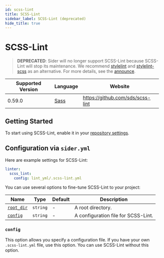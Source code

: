 ```yaml
---
id: scss-lint
title: SCSS-Lint
sidebar_label: SCSS-Lint (deprecated)
hide_title: true
---
```


# SCSS-Lint

> **DEPRECATED**: Sider will no longer support SCSS-Lint because SCSS-Lint will stop its maintenance. We recommend [stylelint](https://stylelint.io) and [stylelint-scss](https://github.com/kristerkari/stylelint-scss) as an alternative.
> For more details, see the [announce](https://github.com/sds/scss-lint#notice-consider-other-tools-before-adopting-scss-lint).

| Supported Version | Language                      | Website                          |
| ----------------- | ----------------------------- | -------------------------------- |
| 0.59.0            | [Sass](https://sass-lang.com) | https://github.com/sds/scss-lint |

## Getting Started

To start using SCSS-Lint, enable it in your [repository settings](../../getting-started/repository-settings.md).

## Configuration via `sider.yml`

Here are example settings for SCSS-Lint:

```yaml
linter:
  scss_lint:
    config: lint_yml/.scss-lint.yml
```

You can use several options to fine-tune SCSS-Lint to your project:

| Name                                                                                  | Type     | Default | Description                         |
| ------------------------------------------------------------------------------------- | -------- | ------- | ----------------------------------- |
| [`root_dir`](../../getting-started/custom-configuration.md#linteranalyzer_idroot_dir) | `string` | -       | A root directory.                   |
| [`config`](#config)                                                                   | `string` | -       | A configuration file for SCSS-Lint. |

### `config`

This option allows you specify a configuration file. If you have your own `.scss-lint.yml` file, use this option. You can use SCSS-Lint without this option.
